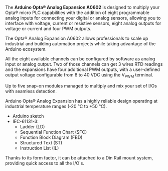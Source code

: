 <FeatureDescription>

The **Arduino Opta® Analog Expansion A0602** is designed to multiply your Opta® micro PLC capabilities with the addition of eight programmable analog inputs for connecting your digital or analog sensors, allowing you to interface with voltage, current or resistive sensors, eight analog outputs for voltage or current and four PWM outputs.

The Opta® Analog Expansion A0602 allows professionals to scale up industrial and building automation projects while taking advantage of the Arduino ecosystem.

</FeatureDescription>

<FeatureList>

<Feature title="Configurability" image="configurability">

  All the eight available channels can be configured by software as analog input or analog output. Two of those channels can get 3 wires RTD readings and the expansions have four additional PWM outputs, with a user-defined output voltage configurable from 8 to 40 VDC using the V<sub>PWM</sub> terminal.

</Feature>

<Feature title="Expandability" image="communication">

  Up to five snap-on modules managed to multiply and mix your set of I/Os with seamless detection. 

</Feature>

<Feature title="Industrial Temperature Range" image="temperature-sensor">

  Arduino Opta® Analog Expansion has a highly reliable design operating at industrial temperature ranges (-20 °C to +50 °C).

</Feature>

<Feature title="Programming Languages Supported" image="file-icon">

  * Arduino sketch
  * IEC-61131-3:
    * Ladder (LD)
    * Sequential Function Chart (SFC)
    * Function Block Diagram (FBD)
    * Structured Text (ST)
    * Instruction List (IL)

</Feature>

<Feature title="Suitable to DIN Rail" image="configurability">

  Thanks to its form factor, it can be attached to a Din Rail mount system, providing quick access to all the I/O's.

</Feature>

</FeatureList>
